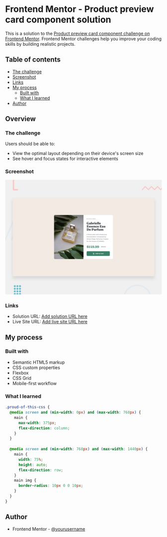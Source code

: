 # Frontend Mentor - Product preview card component solution

This is a solution to the [Product preview card component challenge on Frontend Mentor](https://www.frontendmentor.io/challenges/product-preview-card-component-GO7UmttRfa). Frontend Mentor challenges help you improve your coding skills by building realistic projects. 

## Table of contents

  - [The challenge](#the-challenge)
  - [Screenshot](#screenshot)
  - [Links](#links)
- [My process](#my-process)
  - [Built with](#built-with)
  - [What I learned](#what-i-learned)
- [Author](#author)


## Overview

### The challenge

Users should be able to:

- View the optimal layout depending on their device's screen size
- See hover and focus states for interactive elements

### Screenshot

![](./design/desktop-preview.jpg)

### Links

- Solution URL: [Add solution URL here](https://your-solution-url.com)
- Live Site URL: [Add live site URL here](https://your-live-site-url.com)

## My process

### Built with

- Semantic HTML5 markup
- CSS custom properties
- Flexbox
- CSS Grid
- Mobile-first workflow

### What I learned

```css
.proud-of-this-css {
  @media screen and (min-width: 0px) and (max-width: 768px) {
    main {
      max-width: 375px;
      flex-direction: column;
    }
  }

  @media screen and (min-width: 768px) and (max-width: 1440px) {
    main {
      width: 75%;
      height: auto;
      flex-direction: row;
    }
    main img {
      border-radius: 10px 0 0 10px;
    }
  }
}
```
## Author

- Frontend Mentor - [@yourusername](https://www.frontendmentor.io/profile/chanwinharold)
